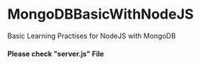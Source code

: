 # MongoDBBasicWithNodeJS
Basic Learning Practises for NodeJS with MongoDB

#### Please check "server.js" File